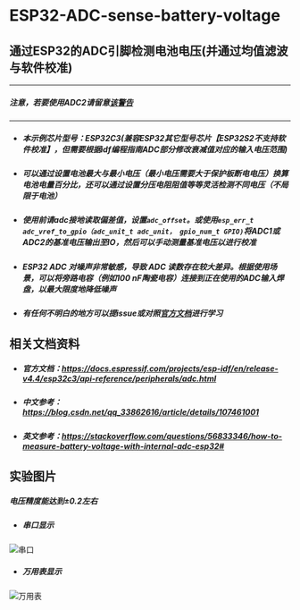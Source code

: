 # ESP32-ADC-sense-battery-voltage

##         通过ESP32的ADC引脚检测电池电压(并通过均值滤波与软件校准)
-------------------------------
#####      注意，若要使用ADC2请留意[该警告](https://docs.espressif.com/projects/esp-idf/en/release-v4.4/esp32c3/api-reference/peripherals/adc.html#adc-limitations)
-------------------------------
* #####      本示例芯片型号：ESP32C3(兼容ESP32其它型号芯片【ESP32S2不支持软件校准】，但需要根据idf编程指南ADC部分修改衰减值对应的输入电压范围)
* #####      可以通过设置电池最大与最小电压（最小电压需要大于保护板断电电压）换算电池电量百分比，还可以通过设置分压电阻阻值等等灵活检测不同电压（不局限于电池）
* #####      使用前请adc接地读取偏差值，设置```adc_offset```。或使用```esp_err_t adc_vref_to_gpio（adc_unit_t adc_unit， gpio_num_t GPIO)```将ADC1或ADC2的基准电压输出至IO，然后可以手动测量基准电压以进行校准
* #####      ESP32 ADC 对噪声非常敏感，导致 ADC 读数存在较大差异。根据使用场景，可以将旁路电容（例如100 nF陶瓷电容）连接到正在使用的ADC输入焊盘，以最大限度地降低噪声
* #####      有任何不明白的地方可以提issue或对照[官方文档](https://docs.espressif.com/projects/esp-idf/en/release-v4.4/esp32c3/api-reference/peripherals/adc.html#_CPPv416adc_vref_to_gpio10adc_unit_t10gpio_num_t)进行学习

##         相关文档资料
* #####       官方文档：https://docs.espressif.com/projects/esp-idf/en/release-v4.4/esp32c3/api-reference/peripherals/adc.html
* #####       中文参考：https://blog.csdn.net/qq_33862616/article/details/107461001
* #####       英文参考：https://stackoverflow.com/questions/56833346/how-to-measure-battery-voltage-with-internal-adc-esp32#

##        实验图片
#####     电压精度能达到±0.2左右
* #####       串口显示
![串口](https://user-images.githubusercontent.com/60030172/230500531-f96f4d2b-c7cd-4475-9d0a-f4bab2bddecd.png)
* #####       万用表显示
![万用表](https://user-images.githubusercontent.com/60030172/230500579-aea9954b-cf4e-4dd5-b2fc-6e065612132c.jpg)
